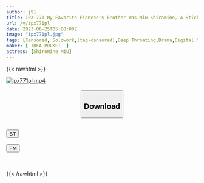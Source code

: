 ```yaml
---
author: j91
title: IPX-771 My Favorite Fiancee's Brother Was Miu Shiramine, A Sticky Stalker Who Used To Commit Me A Long Time Ago.
url: /v/ipx771pl
date: 2023-06-25T05:00:00Z
image: "ipx771pl.jpg"
tags: [Censored, Solowork,(tag-censored),Deep Throating,Drama,Digital Mosaic,Cuckold	]
maker: [ IDEA POCKET  ]
actress: [Shiromine Miu]
---
```



{{< rawhtml >}}

<div class="video" data-videoid="go8RoxY8xgIq1ZG">
    <a href="javascript:;">
        <img src="/v/ipx771pl/ipx771pl.jpg" width="WIDTH" height="HEIGHT" alt="ipx771pl.mp4" loading="lazy">
    </a>
</div>

<script type="text/javascript" src="https://j91.asia/asset/on-demand-st.js"></script>

<br>
  <link rel="stylesheet" href="https://j91.asia/asset/bs5.css">
  
  <center>
  <button class="btn btn-primary" type="button" data-bs-toggle="collapse" data-bs-target=".multi-collapse" aria-expanded="false" aria-controls="multiCollapseExample1 multiCollapseExample2"><h2>Download</h2></button></center>
</p>
<div class="row">
  <div class="col">
    <div class="collapse multi-collapse" id="multiCollapseExample1">
      <div class="card card-body">
	      	      <br>
<div class="buttons">  
<a href="https://streamtape.to/v/go8RoxY8xgIq1ZG" target="_blank"><button class="btn-hover color-3"><i class="fa fa-download"></i> ST</button></a></div>
    </div>
  </div>
</div>
  <div class="col">
    <div class="collapse multi-collapse" id="multiCollapseExample2">
      <div class="card card-body">
	      <br>
<div class="buttons">
    <a href="https://filemoon.sx/d/zmyi8884hrs2" target="_blank"><button class="btn-hover color-8"><i class="fa fa-download"></i> FM</button></a></div>
<br><br>
      </div>
    </div>
  </div>
</div>

{{< /rawhtml >}}